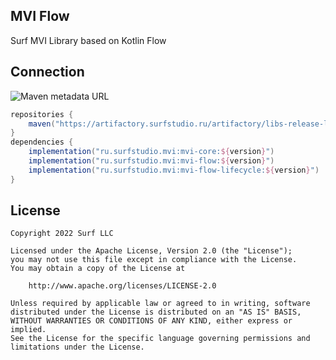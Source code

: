 ## MVI Flow

Surf MVI Library based on Kotlin Flow

## Connection

![Maven metadata URL](https://img.shields.io/maven-metadata/v?metadataUrl=https%3A%2F%2Fartifactory.surfstudio.ru%2Fartifactory%2Flibs-release-local%2Fru%2Fsurfstudio%2Fmvi%2Fmvi-core%2Fmaven-metadata.xml)

```gradle
repositories {
    maven("https://artifactory.surfstudio.ru/artifactory/libs-release-local")
}
dependencies {
    implementation("ru.surfstudio.mvi:mvi-core:${version}")
    implementation("ru.surfstudio.mvi:mvi-flow:${version}")
    implementation("ru.surfstudio.mvi:mvi-flow-lifecycle:${version}")
}
```

## License

```
Copyright 2022 Surf LLC

Licensed under the Apache License, Version 2.0 (the "License");
you may not use this file except in compliance with the License.
You may obtain a copy of the License at

    http://www.apache.org/licenses/LICENSE-2.0

Unless required by applicable law or agreed to in writing, software
distributed under the License is distributed on an "AS IS" BASIS,
WITHOUT WARRANTIES OR CONDITIONS OF ANY KIND, either express or implied.
See the License for the specific language governing permissions and
limitations under the License.
```

